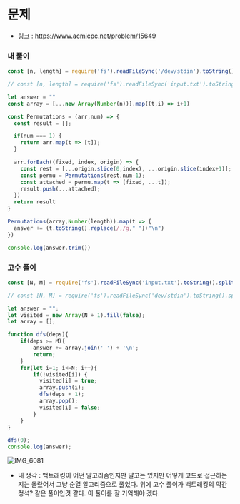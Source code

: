 # 문제

- 링크 : https://www.acmicpc.net/problem/15649

### 내 풀이

```javascript
const [n, length] = require('fs').readFileSync('/dev/stdin').toString().trim().split(' ')

// const [n, length] = require('fs').readFileSync('input.txt').toString().trim().split(' ')

let answer = ""
const array = [...new Array(Number(n))].map((t,i) => i+1)

const Permutations = (arr,num) => {
  const result = [];

  if(num === 1) {
    return arr.map(t => [t]);
  }

  arr.forEach((fixed, index, origin) => {
    const rest = [...origin.slice(0,index), ...origin.slice(index+1)];
    const permu = Permutations(rest,num-1);
    const attached = permu.map(t => [fixed, ...t]);
    result.push(...attached);
  })
  return result
}

Permutations(array,Number(length)).map(t => {
  answer += (t.toString().replace(/,/g," ")+"\n")
})

console.log(answer.trim())
```

### 고수 풀이

```javascript
const [N, M] = require('fs').readFileSync('input.txt').toString().split(' ').map(x => +x);

// const [N, M] = require('fs').readFileSync('dev/stdin').toString().split(' ').map(x=>+x);

let answer = "";
let visited = new Array(N + 1).fill(false);
let array = [];

function dfs(deps){
    if(deps >= M){
        answer += array.join(' ') + '\n';
        return;
    }
    for(let i=1; i<=N; i++){
        if(!visited[i]) {
          visited[i] = true;
          array.push(i);
          dfs(deps + 1);
          array.pop();
          visited[i] = false;
        }
    }
}

dfs(0);
console.log(answer);
```

![IMG_6081](https://user-images.githubusercontent.com/87749134/148161682-9cf57d2b-eb8b-4c5a-a637-ee164739e998.jpg)


- 내 생각 : 백트래킹이 어떤 알고리즘인지만 알고는 있지만 어떻게 코드로 접근하는지는 몰랐어서 그냥 순열 알고리즘으로 풀었다. 위에 고수 풀이가 백트래킹의 약간 정석? 같은 풀이인것 같다. 이 풀이를 잘 기억해야 겠다.
